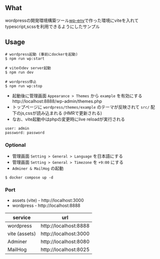 ## What

wordpressの開発環境構築ツール[wp-env](https://github.com/WordPress/gutenberg)で作った環境にviteを入れてtypescript,scssを利用できるようにしたサンプル

## Usage

```
# wordpress起動 (事前にdockerを起動)
$ npm run wp:start

# viteのdev server起動
$ npm run dev

# wordpress停止
$ npm run wp:stop
```

- 起動後に管理画面 `Appearance > Themes` から `example` を有効にする  
  http://localhost:8888/wp-admin/themes.php
- トップページに `wordpress/themes/example` のテーマが反映されて `src/` 配下のjs,cssが読み込まれる (HMRで更新される)
- なお、vite起動中はphpの変更時にlive reloadが実行される

```
user: admin
password: password
```

### Optional

- 管理画面 `Setting > General > Language` を日本語にする
- 管理画面 `Setting > General > Timezone` を `+9:00` にする
- `Adminer & MailHog` の起動

```
$ docker compose up -d
```

### Port

- assets (vite) - http://localhost:3000
- wordpress - http://localhost:8888

| service       | url                   |
| ------------- | --------------------- |
| wordpress     | http://localhost:8888 |
| vite (assets) | http://localhost:3000 |
| Adminer       | http://localhost:8080 |
| MailHog       | http://localhost:8025 |
